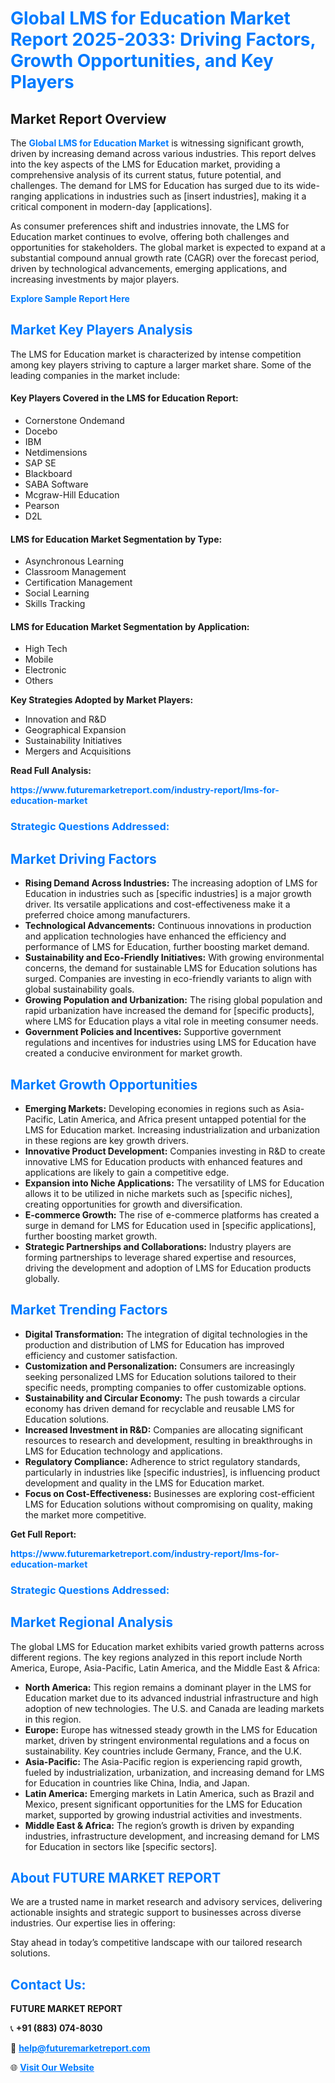 <h1 style="color: #007BFF;">Global LMS for Education Market Report 2025-2033: Driving Factors, Growth Opportunities, and Key Players</h1>

<section id="overview">
<h2>Market Report Overview</h2>
<p>The <a href="https://www.futuremarketreport.com/industry-report/lms-for-education-market" style="color: #007BFF; text-decoration: none;"><strong>Global LMS for Education Market</strong></a> is witnessing significant growth, driven by increasing demand across various industries. This report delves into the key aspects of the LMS for Education market, providing a comprehensive analysis of its current status, future potential, and challenges. The demand for LMS for Education has surged due to its wide-ranging applications in industries such as [insert industries], making it a critical component in modern-day [applications].</p>
<p>As consumer preferences shift and industries innovate, the LMS for Education market continues to evolve, offering both challenges and opportunities for stakeholders. The global market is expected to expand at a substantial compound annual growth rate (CAGR) over the forecast period, driven by technological advancements, emerging applications, and increasing investments by major players.</p>
</section>

<section id="overview">
<p><a href="https://www.futuremarketreport.com/request-sample/reportId=34817" style="color: #007BFF; text-decoration: none;"><strong>Explore Sample Report Here</strong></a></p>
</section>

<section id="key-players">
<h2 style="color: #007BFF;">Market Key Players Analysis</h2>
<p>The LMS for Education market is characterized by intense competition among key players striving to capture a larger market share. Some of the leading companies in the market include:</p>
<h4>Key Players Covered in the LMS for Education Report:</h4>
<ul><li>Cornerstone Ondemand</li><li>Docebo</li><li>IBM</li><li>Netdimensions</li><li>SAP SE</li><li>Blackboard</li><li>SABA Software</li><li>Mcgraw-Hill Education</li><li>Pearson</li><li>D2L</li></ul>
<h4>LMS for Education Market Segmentation by Type:</h4>
<ul><li>Asynchronous Learning</li><li>Classroom Management</li><li>Certification Management</li><li>Social Learning</li><li>Skills Tracking</li></ul>

<h4>LMS for Education Market Segmentation by Application:</h4>
<ul><li>High Tech</li><li>Mobile</li><li>Electronic</li><li>Others</li></ul>
<p><strong>Key Strategies Adopted by Market Players:</strong></p>
<ul>
<li>Innovation and R&D</li>
<li>Geographical Expansion</li>
<li>Sustainability Initiatives</li>
<li>Mergers and Acquisitions</li>
</ul>
</section>

<section>
<p><strong>Read Full Analysis: </strong></p><a href="https://www.futuremarketreport.com/industry-report/lms-for-education-market" style="color: #007BFF; text-decoration: none;"><strong>https://www.futuremarketreport.com/industry-report/lms-for-education-market</strong></a>
<h3 style="color: #007BFF;">Strategic Questions Addressed:</h3>
</section>

<section id="driving-factors">
<h2 style="color: #007BFF;">Market Driving Factors</h2>
<ul>
<li><strong>Rising Demand Across Industries:</strong> The increasing adoption of LMS for Education in industries such as [specific industries] is a major growth driver. Its versatile applications and cost-effectiveness make it a preferred choice among manufacturers.</li>
<li><strong>Technological Advancements:</strong> Continuous innovations in production and application technologies have enhanced the efficiency and performance of LMS for Education, further boosting market demand.</li>
<li><strong>Sustainability and Eco-Friendly Initiatives:</strong> With growing environmental concerns, the demand for sustainable LMS for Education solutions has surged. Companies are investing in eco-friendly variants to align with global sustainability goals.</li>
<li><strong>Growing Population and Urbanization:</strong> The rising global population and rapid urbanization have increased the demand for [specific products], where LMS for Education plays a vital role in meeting consumer needs.</li>
<li><strong>Government Policies and Incentives:</strong> Supportive government regulations and incentives for industries using LMS for Education have created a conducive environment for market growth.</li>
</ul>
</section>

<section id="growth-opportunities">
<h2 style="color: #007BFF;">Market Growth Opportunities</h2>
<ul>
<li><strong>Emerging Markets:</strong> Developing economies in regions such as Asia-Pacific, Latin America, and Africa present untapped potential for the LMS for Education market. Increasing industrialization and urbanization in these regions are key growth drivers.</li>
<li><strong>Innovative Product Development:</strong> Companies investing in R&D to create innovative LMS for Education products with enhanced features and applications are likely to gain a competitive edge.</li>
<li><strong>Expansion into Niche Applications:</strong> The versatility of LMS for Education allows it to be utilized in niche markets such as [specific niches], creating opportunities for growth and diversification.</li>
<li><strong>E-commerce Growth:</strong> The rise of e-commerce platforms has created a surge in demand for LMS for Education used in [specific applications], further boosting market growth.</li>
<li><strong>Strategic Partnerships and Collaborations:</strong> Industry players are forming partnerships to leverage shared expertise and resources, driving the development and adoption of LMS for Education products globally.</li>
</ul>
</section>

<section id="trending-factors">
<h2 style="color: #007BFF;">Market Trending Factors</h2>
<ul>
<li><strong>Digital Transformation:</strong> The integration of digital technologies in the production and distribution of LMS for Education has improved efficiency and customer satisfaction.</li>
<li><strong>Customization and Personalization:</strong> Consumers are increasingly seeking personalized LMS for Education solutions tailored to their specific needs, prompting companies to offer customizable options.</li>
<li><strong>Sustainability and Circular Economy:</strong> The push towards a circular economy has driven demand for recyclable and reusable LMS for Education solutions.</li>
<li><strong>Increased Investment in R&D:</strong> Companies are allocating significant resources to research and development, resulting in breakthroughs in LMS for Education technology and applications.</li>
<li><strong>Regulatory Compliance:</strong> Adherence to strict regulatory standards, particularly in industries like [specific industries], is influencing product development and quality in the LMS for Education market.</li>
<li><strong>Focus on Cost-Effectiveness:</strong> Businesses are exploring cost-efficient LMS for Education solutions without compromising on quality, making the market more competitive.</li>
</ul>
</section>

<section>
<p><strong>Get Full Report: </strong></p><a href="https://www.futuremarketreport.com/industry-report/lms-for-education-market" style="color: #007BFF; text-decoration: none;"><strong>https://www.futuremarketreport.com/industry-report/lms-for-education-market</strong></a>
<h3 style="color: #007BFF;">Strategic Questions Addressed:</h3>
</section>


<section id="regional-analysis">
<h2 style="color: #007BFF;">Market Regional Analysis</h2>
<p>The global LMS for Education market exhibits varied growth patterns across different regions. The key regions analyzed in this report include North America, Europe, Asia-Pacific, Latin America, and the Middle East & Africa:</p>
<ul>
<li><strong>North America:</strong> This region remains a dominant player in the LMS for Education market due to its advanced industrial infrastructure and high adoption of new technologies. The U.S. and Canada are leading markets in this region.</li>
<li><strong>Europe:</strong> Europe has witnessed steady growth in the LMS for Education market, driven by stringent environmental regulations and a focus on sustainability. Key countries include Germany, France, and the U.K.</li>
<li><strong>Asia-Pacific:</strong> The Asia-Pacific region is experiencing rapid growth, fueled by industrialization, urbanization, and increasing demand for LMS for Education in countries like China, India, and Japan.</li>
<li><strong>Latin America:</strong> Emerging markets in Latin America, such as Brazil and Mexico, present significant opportunities for the LMS for Education market, supported by growing industrial activities and investments.</li>
<li><strong>Middle East & Africa:</strong> The region’s growth is driven by expanding industries, infrastructure development, and increasing demand for LMS for Education in sectors like [specific sectors].</li>
</ul>
</section>

<footer>
<h2 style="color: #007BFF;">About FUTURE MARKET REPORT</h2>
<p>We are a trusted name in market research and advisory services, delivering actionable insights and strategic support to businesses across diverse industries. Our expertise lies in offering:</p>

<p>Stay ahead in today’s competitive landscape with our tailored research solutions.</p>

<h2 style="color: #007BFF;">Contact Us:</h2>
<p><strong>FUTURE MARKET REPORT</strong></p>
<p>📞 <strong>+91 (883) 074-8030</strong></p>
<p>📧 <strong><a href="mailto:help@futuremarketreport.com" style="color: #007BFF;">help@futuremarketreport.com</a></strong></p>
<p>🌐 <strong><a href="https://www.futuremarketreport.com/" style="color: #007BFF;">Visit Our Website</a></strong></p>
</footer>